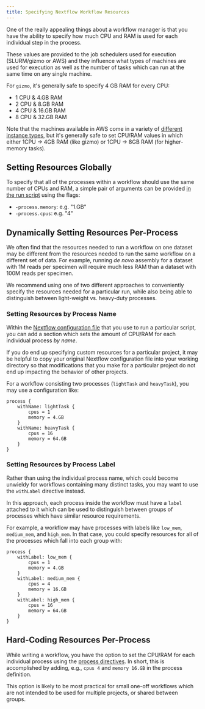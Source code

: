 ```yaml
---
title: Specifying Nextflow Workflow Resources
---
```


One of the really appealing things about a workflow manager is that
you have the ability to specify how much CPU and RAM is used for each
individual step in the process.

These values are provided to the job schedulers used for execution
(SLURM/gizmo or AWS) and they influence what types of machines are
used for execution as well as the number of tasks which can run at 
the same time on any single machine.

For `gizmo`, it's generally safe to specify 4 GB RAM for every CPU:
- 1 CPU & 4.GB RAM
- 2 CPU & 8.GB RAM
- 4 CPU & 16.GB RAM
- 8 CPU & 32.GB RAM


Note that the machines available in AWS come in a variety of
[different instance types](https://aws.amazon.com/ec2/instance-types/),
but it's generally safe to set CPU/RAM values in which either
1CPU -> 4GB RAM (like gizmo) or 1CPU -> 8GB RAM (for higher-memory tasks).


## Setting Resources Globally

To specify that all of the processes within a workflow should use
the same number of CPUs and RAM, a simple pair of arguments can
be provided [in the run script](/hdc/workflows/running/run_script)
using the flags:

- `-process.memory`: e.g. "1.GB"
- `-process.cpus`: e.g. "4"

## Dynamically Setting Resources Per-Process

We often find that the resources needed to run a workflow on one
dataset may be different from the resources needed to run the same
workflow on a different set of data. For example, running _de novo_
assembly for a dataset with 1M reads per specimen will require much
less RAM than a dataset with 100M reads per specimen.

We recommend using one of two different approaches to conveniently
specify the resources needed for a particular run, while also being
able to distinguish between light-weight vs. heavy-duty processes.

### Setting Resources by Process Name

Within the [Nextflow configuration file](/hdc/workflows/workflow_background)
that you use to run a particular script, you can add a section which
sets the amount of CPU/RAM for each individual process _by name_.

If you do end up specifying custom resources for a particular project,
it may be helpful to copy your original Nextflow configuration file
into your working directory so that modifications that you make for
a particular project do not end up impacting the behavior of other projects.

For a workflow consisting two processes (`lightTask` and `heavyTask`),
you may use a configuration like:

```
process {
    withName: lightTask {
        cpus = 1
        memory = 4.GB
    }
    withName: heavyTask {
        cpus = 16
        memory = 64.GB
    }
}
```

### Setting Resources by Process Label

Rather than using the individual process name, which could become
unwieldy for workflows containing many distinct tasks, you may want
to use the `withLabel` directive instead. 

In this approach, each process inside the workflow must have a `label`
attached to it which can be used to distinguish between groups
of processes which have similar resource requirements.

For example, a workflow may have processes with labels like `low_mem`,
`medium_mem`, and `high_mem`. In that case, you could specify resources
for all of the processes which fall into each group with:

```
process {
    withLabel: low_mem {
        cpus = 1
        memory = 4.GB
    }
    withLabel: medium_mem {
        cpus = 4
        memory = 16.GB
    }
    withLabel: high_mem {
        cpus = 16
        memory = 64.GB
    }
}
```


## Hard-Coding Resources Per-Process

While writing a workflow, you have the option to set the CPU/RAM
for each individual process using the [process directives](https://www.nextflow.io/docs/latest/process.html#directives).
In short, this is accomplished by adding, e.g., `cpus 4` and `memory 16.GB`
in the process definition.

This option is likely to be most practical for small one-off workflows
which are not intended to be used for multiple projects, or shared between
groups.
